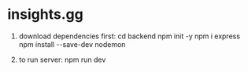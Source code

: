 # insights.gg

1. download dependencies first:
   cd backend
   npm init -y
   npm i express
   npm install --save-dev nodemon

2. to run server:
   npm run dev
